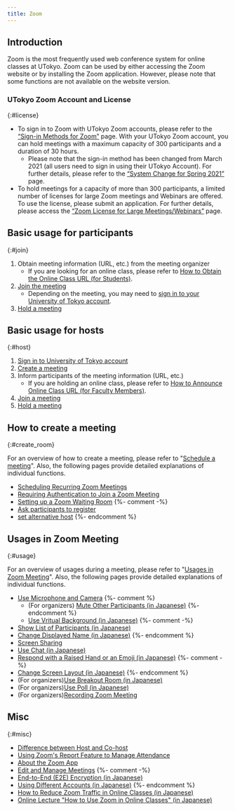 ```yaml
---
title: Zoom
---
```


## Introduction

Zoom is the most frequently used web conference system for online classes at UTokyo. Zoom can be used by either accessing the Zoom website or by installing the Zoom application. However, please note that some functions are not available on the website version.

### UTokyo Zoom Account and License
{:#license}

- To sign in to Zoom with UTokyo Zoom accounts, please refer to the [“Sign-in Methods for Zoom”](zoom_signin) page. With your UTokyo Zoom account, you can hold meetings with a maximum capacity of 300 participants and a duration of 30 hours.
  - Please note that the sign-in method has been changed from March 2021 (all users need to sign in using their UTokyo Account). For further details, please refer to the [“System Change for Spring 2021”](/en/change2021s) page.
- To hold meetings for a capacity of more than 300 participants, a limited number of licenses for large Zoom meetings and Webinars are offered. To use the license, please submit an application. For further details, please access the [“Zoom License for Large Meetings/Webinars”](license) page. 

## Basic usage for participants
{:#join}

1. Obtain meeting information (URL, etc.) from the meeting organizer
    - If you are looking for an online class, please refer to [How to Obtain the Online Class URL (for Students)](/en/oc/url).
1. [Join the meeting](join/)
    - Depending on the meeting, you may need to [sign in to your University of Tokyo account](signin/).
1. [Hold a meeting](usage/)

## Basic usage for hosts
{:#host}

1. [Sign in to University of Tokyo account](signin/)
1. [Create a meeting](create_room/)
1. Inform participants of the meeting information (URL, etc.)
    - If you are holding an online class, please refer to [How to Announce Online Class URL  (for Faculty Members)](/en/faculty_members/url).
1. [Join a meeting](join/)
1. [Hold a meeting](usage/)

## How to create a meeting
{:#create_room}

For an overview of how to create a meeting, please refer to "[Schedule a meeting](create_room/)". Also, the following pages provide detailed explanations of individual functions.

- [Scheduling Recurring Zoom Meetings](create_room/date_and_time/)
- [Requiring Authentication to Join a Zoom Meeting](create_room/auth/)
- [Setting up a Zoom Waiting Room](create_room/waiting_room/)
{%- comment -%}
- [Ask participants to register](create_room/registration/)
- [set alternative host](create_room/alternative_host/)
{%- endcomment %}

## Usages in Zoom Meeting
{:#usage}

For an overview of usages during a meeting, please refer to "[Usages in Zoom Meeting](usage/)". Also, the following pages provide detailed explanations of individual functions.

- [Use Microphone and Camera](usage/mic_cam/)
{%- comment %}
    - (For organizers) [Mute Other Participants (in Japanese)](/zoom/usage/mic_cam/#mute_participants)
{%- endcomment %}
    - [Use Vritual Background (in Japanese)](/zoom/usage/mic_cam/virtual_background/)
{%- comment -%}
- [Show List of Participants (in Japanese)](/zoom/usage/participants/)
- [Change Displayed Name (in Japanese)](/zoom/usage/participants/#change_name)
{%- endcomment %}
- [Screen Sharing](usage/screen_sharing/)
- [Use Chat (in Japanese)](/zoom/usage/chat/)
- [Respond with a Raised Hand or an Emoji (in Japanese)](/zoom/usage/reaction/)
{%- comment -%}
- [Change Screen Layout (in Japanese)](/zoom/usage/layout/)
{%- endcomment %}
- (For organizers)[Use Breakout Room (in Japanese)](/zoom/usage/breakout/)
- (For organizers)[Use Poll (in Japanese)](/zoom/usage/poll/)
- (For organizers)[Recording Zoom Meeting](usage/recording/)

## Misc
{:#misc}

- [Difference between Host and Co-host](misc/host_cohost/)
- [Using Zoom's Report Feature to Manage Attendance](misc/report/)
- [About the Zoom App](misc/app/)
- [Edit and Manage Meetings](misc/edit_meeting/)
{%- comment -%}
- [End-to-End (E2E) Encryption (in Japanese)](/zoom/misc/e2e/)
- [Using Different Accounts (in Japanese)](/zoom/misc/multiple_accounts/)
{%- endcomment %}
- [How to Reduce Zoom Traffic in Online Classes (in Japanese)](/articles/zoom-data-traffic)
- [Online Lecture "How to Use Zoom in Online Classes" (in Japanese)](/events/2021-03-25/)
